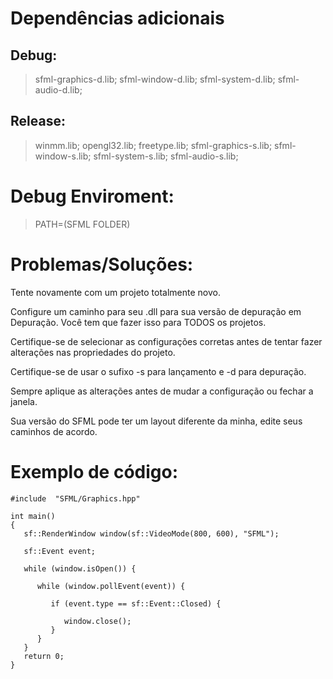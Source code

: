
# Dependências adicionais

## Debug:

> sfml-graphics-d.lib; sfml-window-d.lib; sfml-system-d.lib; sfml-audio-d.lib;

## Release:

> winmm.lib; opengl32.lib; freetype.lib; sfml-graphics-s.lib; sfml-window-s.lib; sfml-system-s.lib; sfml-audio-s.lib;

# Debug Enviroment:

> PATH=(SFML FOLDER)


# Problemas/Soluções:
Tente novamente com um projeto totalmente novo.

Configure um caminho para seu .dll para sua versão de depuração em Depuração. Você tem que fazer isso para TODOS os projetos.

Certifique-se de selecionar as configurações corretas antes de tentar fazer alterações nas propriedades do projeto.

Certifique-se de usar o sufixo -s para lançamento e -d para depuração.

Sempre aplique as alterações antes de mudar a configuração ou fechar a janela.

Sua versão do SFML pode ter um layout diferente da minha, edite seus caminhos de acordo.

# Exemplo de código:
```
#include  "SFML/Graphics.hpp"

int main()
{
   sf::RenderWindow window(sf::VideoMode(800, 600), "SFML");
 
   sf::Event event;
 
   while (window.isOpen()) {
 
      while (window.pollEvent(event)) {
 
         if (event.type == sf::Event::Closed) {
 
            window.close();
         }
      }
   }
   return 0;
}
```
